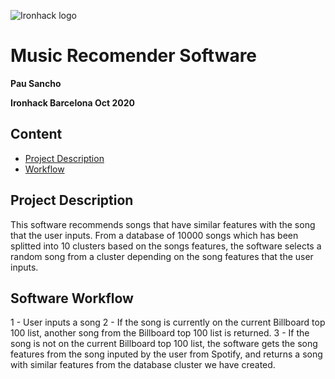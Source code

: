 ![Ironhack logo](https://i.imgur.com/1QgrNNw.png)

# Music Recomender Software

**Pau Sancho**

**Ironhack Barcelona Oct 2020**

## Content
- [Project Description](#project-description)
- [Workflow](#workflow)

## Project Description

This software recommends songs that have similar features with the song that the user inputs. 
From a database of 10000 songs which has been splitted into 10 clusters based on the songs features, the software selects a random song from a cluster depending on the song features that the user inputs. 


## Software Workflow

1 - User inputs a song
2 - If the song is currently on the current Billboard top 100 list, another song from the Billboard top 100 list is returned. 
3 - If the song is not on the current Billboard top 100 list, the software gets the song features from the song inputed by the user from Spotify, and returns a song with similar features from the database cluster we have created. 
